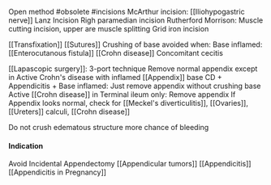 Open method #obsolete 
	#incisions 
		McArthur incision: [[Iliohypogastric nerve]]
		Lanz Incision
		Righ paramedian incision
		Rutherford Morrison: Muscle cutting incision, upper are muscle splitting
	Grid iron incision 

[[Transfixation]] [[Sutures]] 
Crushing of base avoided when:
	Base inflamed: [[Enterocutanous fistula]]
	[[Crohn disease]]
	Concomitant cecitis 

[[Lapascopic surgery]]: 3-port technique
	Remove normal appendix except in Active Crohn's disease with inflamed [[Appendix]] base
	CD + Appendicitis + Base inflamed: Just remove appendix without crushing base
	Active [[Crohn disease]] in Terminal ileum only: Remove appendix
If Appendix looks normal, check for [[Meckel's diverticulitis]], [[Ovaries]], [[Ureters]] calculi, [[Crohn disease]]

Do not crush edematous structure more chance of bleeding 
#### Indication
Avoid Incidental Appendectomy
[[Appendicular tumors]]
[[Appendicitis]]
[[Appendicitis in Pregnancy]]

